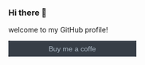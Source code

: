 ### Hi there 👋
welcome to my GitHub profile!

<a href="https://www.buymeacoffee.com/filippofinke">
  <img src="images/buymeacoffe.png" alt="Buy Me A McFlurry">
</a>
